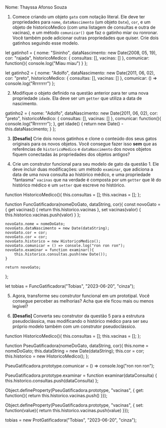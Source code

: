 Nome: Thayssa Afonso Souza

1. Comece criando um objeto `gato` com notação literal. Ele deve ter propriedades para `nome`, `dataNascimento` (um objeto `Date`), `cor`, e um objeto de historicoMedico (com uma listagem de consultas e outra de vacinas), e um método `comunicar()` que faz o gatinho miar ou ronronar. Você também pode adicionar outras propriedades que quiser. Crie dois gatinhos seguindo esse modelo.

let gatinho1 = {
    nome: "Sininho",
    dataNascimento: new Date(2008, 05, 19),
    cor: "rajada",
    historicoMedico: {
        consultas: [],
        vacinas: []
    },
    comunicar: function(){
        console.log("Miau miau")
    }
};

let gatinho2 = {
   nome: "Adolfo",
    dataNascimento: new Date(2011, 06, 02),
    cor: "preto",
    historicoMedico: {
        consultas: [],
        vacinas: []
    },
    comunicar: () => console.log("Rrrrrrrr")
};


2. Modifique o objeto definido na questão anterior para ter uma nova propriedade `idade`. Ela deve ser um `getter` que utiliza a data de nascimento.

gatinho2 = {
    nome: "Adolfo",
    dataNascimento: new Date(2011, 06, 02),
    cor: "preto",
    historicoMedico: {
        consultas: [],
        vacinas: []
    },
    comunicar: function(){
        console.log("Rrrrrrrr");
    },
    get idade() {
        return new Date() - this.dataNascimento;
    }
};


3. **[Desafio]** Crie dois novos gatinhos e clone o conteúdo dos seus gatos originais para os novos objetos. Você consegue fazer isso **sem** que as referências de `historicoMedico` e `dataNascimento` dos novos objetos fiquem conectadas às propriedades dos objetos antigos?

4. Crie um construtor funcional para seu modelo de gato da questão 1. Ele deve incluir duas modificações: um método `examinar`, que adiciona a data de uma nova consulta ao histórico médico, e uma propriedade "fantasma" `vacinas` que na verdade é composta por um `getter` que lê do histórico médico e um `setter` que escreve no histórico.

function HistoricoMedico(){
    this.consultas = [];
    this.vacinas = [];
};

function FuncGatificadora(nomeDoGato, dataString, cor){
    const novoGato = {
        get vacinas() { return this.historico.vacinas },
        set vacinas(valor) { this.historico.vacinas.push(valor) }
    };

    novoGato.nome = nomeDoGato;
    novoGato.dataNascimento = new Date(dataString);
    novoGato.cor = cor;
    novoGato.cor = cor;
    novoGato.historico = new HistoricoMedico();
    novoGato.comunicar = () => console.log("ron ron ron");
    novoGato.examinar = function examinar(){
        this.historico.consultas.push(new Date());
    } 

    return novoGato;
};

let tobias = FuncGatificadora("Tobias", "2023-06-20", "cinza");


5. Agora, transforme seu construtor funcional em um prototipal. Você consegue perceber as melhorias? Acha que ele ficou mais ou menos legível?


6. **[Desafio]** Converta seu construtor da questão 5 para a estrutura pseudoclássica, mas modificando o histórico médico para ser seu próprio modelo também com um construtor pseudoclássico.

function HistoricoMedico(){
    this.consultas = [];
    this.vacinas = [];
};

function PseuGatificadora(nomeDoGato, dataString, cor){
    this.nome = nomeDoGato;
    this.dataString = new Date(dataString);
    this.cor = cor;
    this.historico = new HistoricoMedico();
};

PseuGatificadora.prototype.comunicar = () => console.log("ron ron ron");

PseuGatificadora.prototype.examinar = function examinar(dataConsulta) {
    this.historico.consultas.push(dataConsulta)
};

Object.defineProperty(PseuGatificadora.prototype, "vacinas", { get: function(){
    return this.historico.vacinas.push()
}});

Object.defineProperty(PseuGatificadora.prototype, "vacinas", { set: function(value){
    return this.historico.vacinas.push(value)
}});

tobias = new ProtGatificadora("Tobias", "2023-06-20", "cinza");